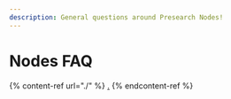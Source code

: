 ```yaml
---
description: General questions around Presearch Nodes!
---
```


# Nodes FAQ

{% content-ref url="./" %}
[.](./)
{% endcontent-ref %}
